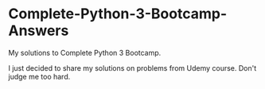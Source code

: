 # Complete-Python-3-Bootcamp-Answers
My solutions to Complete Python 3 Bootcamp.

I just decided to share my solutions on problems from Udemy course. Don't judge me too hard.
